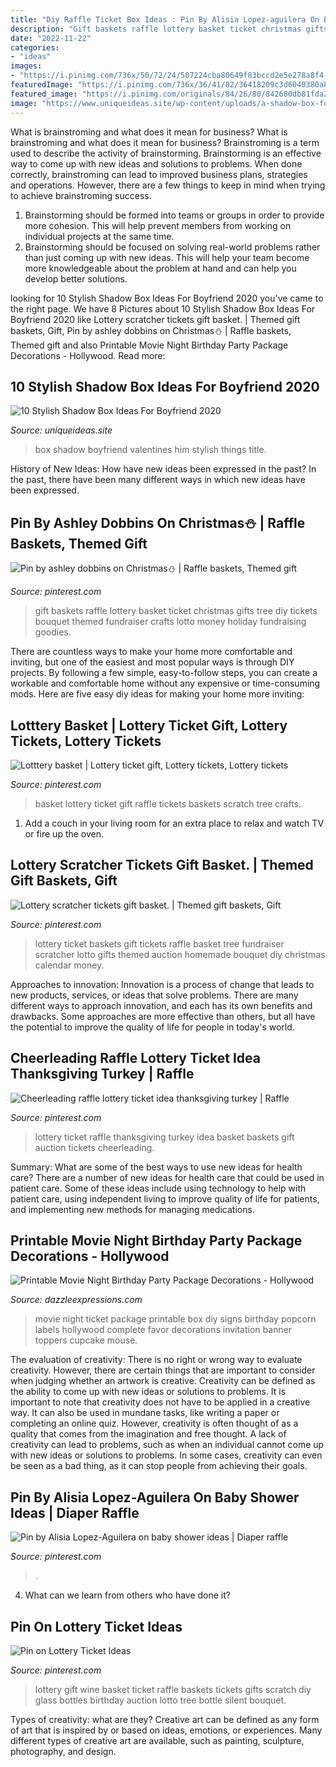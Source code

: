 ```yaml
---
title: "Diy Raffle Ticket Box Ideas : Pin By Alisia Lopez-aguilera On Baby Shower Ideas"
description: "Gift baskets raffle lottery basket ticket christmas gifts tree diy tickets bouquet themed fundraiser crafts lotto money holiday fundraising goodies"
date: "2022-11-22"
categories:
- "ideas"
images:
- "https://i.pinimg.com/736x/50/72/24/507224cba80649f83bccd2e5e278a8f4--care-pack-lottery-tickets.jpg"
featuredImage: "https://i.pinimg.com/736x/36/41/82/36418209c3d6040380a897cdae1dacb6--basket-crafts-basket-ideas.jpg"
featured_image: "https://i.pinimg.com/originals/84/26/80/842680db81fda28979c7271b51f36172.jpg"
image: "https://www.uniqueideas.site/wp-content/uploads/a-shadow-box-for-your-boyfriend-on-valentines-day-things-4-him.jpg"
---
```



What is brainstroming and what does it mean for business?
What is brainstroming and what does it mean for business?
Brainstroming is a term used to describe the activity of brainstorming. Brainstorming is an effective way to come up with new ideas and solutions to problems. When done correctly, brainstroming can lead to improved business plans, strategies and operations. However, there are a few things to keep in mind when trying to achieve brainstroming success.

1) Brainstorming should be formed into teams or groups in order to provide more cohesion. This will help prevent members from working on individual projects at the same time.
2) Brainstorming should be focused on solving real-world problems rather than just coming up with new ideas. This will help your team become more knowledgeable about the problem at hand and can help you develop better solutions.

	

		
looking for 10 Stylish Shadow Box Ideas For Boyfriend 2020 you've came to the right page. We have 8 Pictures about 10 Stylish Shadow Box Ideas For Boyfriend 2020 like Lottery scratcher tickets gift basket. | Themed gift baskets, Gift, Pin by ashley dobbins on Christmas⛄️ | Raffle baskets, Themed gift and also Printable Movie Night Birthday Party Package Decorations - Hollywood. Read more:
		
    
## 10 Stylish Shadow Box Ideas For Boyfriend 2020

<img loading=lazy src="https://www.uniqueideas.site/wp-content/uploads/a-shadow-box-for-your-boyfriend-on-valentines-day-things-4-him.jpg" onerror="this.onerror=null;this.src='https://tse2.mm.bing.net/th?id=OIP.q6IXsBX4puDiCWub5dPkYgHaJ4&amp;pid=15.1';" alt="10 Stylish Shadow Box Ideas For Boyfriend 2020">

_Source: uniqueideas.site_

>box shadow boyfriend valentines him stylish things title. 

	

History of New Ideas: How have new ideas been expressed in the past?
In the past, there have been many different ways in which new ideas have been expressed.

    
## Pin By Ashley Dobbins On Christmas⛄️ | Raffle Baskets, Themed Gift

<img loading=lazy src="https://i.pinimg.com/originals/3b/da/20/3bda200486101ca0df2ad1b863cc9438.jpg" onerror="this.onerror=null;this.src='https://tse4.mm.bing.net/th?id=OIP.OO9A7YD8X0xtiztuL8xD3QHaJ4&amp;pid=15.1';" alt="Pin by ashley dobbins on Christmas⛄️ | Raffle baskets, Themed gift">

_Source: pinterest.com_

>gift baskets raffle lottery basket ticket christmas gifts tree diy tickets bouquet themed fundraiser crafts lotto money holiday fundraising goodies. 

	

There are countless ways to make your home more comfortable and inviting, but one of the easiest and most popular ways is through DIY projects. By following a few simple, easy-to-follow steps, you can create a workable and comfortable home without any expensive or time-consuming mods. Here are five easy diy ideas for making your home more inviting: 

    
## Lotttery Basket | Lottery Ticket Gift, Lottery Tickets, Lottery Tickets

<img loading=lazy src="https://i.pinimg.com/736x/36/41/82/36418209c3d6040380a897cdae1dacb6--basket-crafts-basket-ideas.jpg" onerror="this.onerror=null;this.src='https://tse3.mm.bing.net/th?id=OIP.s2tYuBbJ5juXKPhqq54ClQHaJ3&amp;pid=15.1';" alt="Lotttery basket | Lottery ticket gift, Lottery tickets, Lottery tickets">

_Source: pinterest.com_

>basket lottery ticket gift raffle tickets baskets scratch tree crafts. 

	

1. Add a couch in your living room for an extra place to relax and watch TV or fire up the oven.

    
## Lottery Scratcher Tickets Gift Basket. | Themed Gift Baskets, Gift

<img loading=lazy src="https://i.pinimg.com/originals/fd/38/30/fd38301fcaae96e2b27e3228763643ef.jpg" onerror="this.onerror=null;this.src='https://tse1.mm.bing.net/th?id=OIP.ln6c7cK-0JU97ezdEnsOMgHaJ4&amp;pid=15.1';" alt="Lottery scratcher tickets gift basket. | Themed gift baskets, Gift">

_Source: pinterest.com_

>lottery ticket baskets gift tickets raffle basket tree fundraiser scratcher lotto gifts themed auction homemade bouquet diy christmas calendar money. 

	

Approaches to innovation:
Innovation is a process of change that leads to new products, services, or ideas that solve problems. There are many different ways to approach innovation, and each has its own benefits and drawbacks. Some approaches are more effective than others, but all have the potential to improve the quality of life for people in today's world.

    
## Cheerleading Raffle Lottery Ticket Idea Thanksgiving Turkey | Raffle

<img loading=lazy src="https://i.pinimg.com/736x/50/72/24/507224cba80649f83bccd2e5e278a8f4--care-pack-lottery-tickets.jpg" onerror="this.onerror=null;this.src='https://tse2.mm.bing.net/th?id=OIP.vp6xNzwhvHbxskHWjbljggHaNL&amp;pid=15.1';" alt="Cheerleading raffle lottery ticket idea thanksgiving turkey | Raffle">

_Source: pinterest.com_

>lottery ticket raffle thanksgiving turkey idea basket baskets gift auction tickets cheerleading. 

	

Summary: What are some of the best ways to use new ideas for health care?
There are a number of new ideas for health care that could be used in patient care. Some of these ideas include using technology to help with patient care, using independent living to improve quality of life for patients, and implementing new methods for managing medications.

    
## Printable Movie Night Birthday Party Package Decorations - Hollywood

<img loading=lazy src="http://www.dazzleexpressions.com/images/Movie_Ticket_Page_2.jpg" onerror="this.onerror=null;this.src='https://tse2.mm.bing.net/th?id=OIP.BqznZ9dKsukhoSOa9XkYagHaFY&amp;pid=15.1';" alt="Printable Movie Night Birthday Party Package Decorations - Hollywood">

_Source: dazzleexpressions.com_

>movie night ticket package printable box diy signs birthday popcorn labels hollywood complete favor decorations invitation banner toppers cupcake mouse. 

	

The evaluation of creativity: There is no right or wrong way to evaluate creativity. However, there are certain things that are important to consider when judging whether an artwork is creative.
Creativity can be defined as the ability to come up with new ideas or solutions to problems. It is important to note that creativity does not have to be applied in a creative way. It can also be used in mundane tasks, like writing a paper or completing an online quiz. However, creativity is often thought of as a quality that comes from the imagination and free thought. A lack of creativity can lead to problems, such as when an individual cannot come up with new ideas or solutions to problems. In some cases, creativity can even be seen as a bad thing, as it can stop people from achieving their goals.

    
## Pin By Alisia Lopez-Aguilera On Baby Shower Ideas | Diaper Raffle

<img loading=lazy src="https://i.pinimg.com/originals/3f/b5/26/3fb52629c998333dbb5c19f6f9162008.jpg" onerror="this.onerror=null;this.src='https://tse4.mm.bing.net/th?id=OIP.h9uzBIpxlG-Zt_Kj4tqPnwHaNK&amp;pid=15.1';" alt="Pin by Alisia Lopez-Aguilera on baby shower ideas | Diaper raffle">

_Source: pinterest.com_

>. 

	

4) What can we learn from others who have done it?

    
## Pin On Lottery Ticket Ideas

<img loading=lazy src="https://i.pinimg.com/originals/84/26/80/842680db81fda28979c7271b51f36172.jpg" onerror="this.onerror=null;this.src='https://tse2.mm.bing.net/th?id=OIP.HHmrrcfaUS1bx_azmXKGEQHaJ4&amp;pid=15.1';" alt="Pin on Lottery Ticket Ideas">

_Source: pinterest.com_

>lottery gift wine basket ticket raffle baskets tickets gifts scratch diy glass bottles birthday auction lotto tree bottle silent bouquet. 

	

Types of creativity: what are they?
Creative art can be defined as any form of art that is inspired by or based on ideas, emotions, or experiences. Many different types of creative art are available, such as painting, sculpture, photography, and design.

